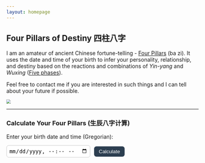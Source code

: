 ```yaml
---
layout: homepage
---
```


## Four Pillars of Destiny 四柱八字

I am an amateur of ancient Chinese fortune-telling - [Four Pillars](https://en.wikipedia.org/wiki/Four_Pillars_of_Destiny) (ba zi). It uses the date and time of your birth to infer your personality, relationship, and destiny based on the reactions and combinations of *Yin-yang* and *Wuxing* ([Five phases](https://en.wikipedia.org/wiki/Wuxing_(Chinese_philosophy))).

Feel free to contact me if you are interested in such things and I can tell about your future if possible. 

<img src="https://raw.githubusercontent.com/leeJiawen/blog-img/main/9cff50fa-1d86-4aad-a15b-1a8074671e3b.png" 
    style="display:block; margin: 0 auto; zoom:67%;" />


<hr>
<h3>Calculate Your Four Pillars (生辰八字计算)</h3>
<p>Enter your birth date and time (Gregorian):</p>

<input type="datetime-local" id="birthInput" style="padding:6px; border-radius:6px; border:1px solid #ccc;">
<button onclick="calcBazi()" style="margin-left:6px; padding:6px 12px; border:none; border-radius:6px; background:#2c3e50; color:white;">Calculate</button>

<div id="baziResult" style="margin-top:15px; font-size:1.1em;"></div>

<script>
// === Basic 八字 calculator (approximate, for hobby/demo use) ===
// Converts Gregorian year/month/day/hour into Heavenly Stem + Earthly Branch

function calcBazi() {  const input = document.getElementById("birthInput").value;
  if (!input) return alert("Please enter your birth date and time.");

  const date = new Date(input);
  const year = date.getFullYear();
  const month = date.getMonth() + 1;
  const day = date.getDate();
  const hour = date.getHours();

  const stems = ["Jia 甲","Yi 乙","Bing 丙","Ding 丁","Wu 戊","Ji 己","Geng 庚","Xin 辛","Ren 壬","Gui 癸"];
  const branches = ["Zi 子","Chou 丑","Yin 寅","Mao 卯","Chen 辰","Si 巳","Wu 午","Wei 未","Shen 申","You 酉","Xu 戌","Hai 亥"];

  // Year pillar
  const yearStemIndex = (year - 4) % 10;
  const yearBranchIndex = (year - 4) % 12;
  const yearPillar = stems[yearStemIndex] + " " + branches[yearBranchIndex];

  // Month pillar
  const monthStemIndex = (yearStemIndex * 2 + month + 1) % 10;
  const monthBranchIndex = (month + 1) % 12;
  const monthPillar = stems[monthStemIndex] + " " + branches[monthBranchIndex];

  // Day pillar
  const dayCount = Math.floor((date - new Date(year,0,0)) / (1000*60*60*24));
  const dayStemIndex = (dayCount + year * 5) % 10;
  const dayBranchIndex = (dayCount + year * 3) % 12;
  const dayPillar = stems[dayStemIndex] + " " + branches[dayBranchIndex];

  // Hour pillar
  const hourBranchIndex = Math.floor((hour + 1) / 2) % 12;
  const hourStemIndex = (dayStemIndex * 2 + hourBranchIndex) % 10;
  const hourPillar = stems[hourStemIndex] + " " + branches[hourBranchIndex];

  // Wuxing color mapping (by Heavenly Stem)
  const wuxingColors = {
    "Jia 甲": "#27ae60", // Wood
    "Yi 乙": "#27ae60", // Wood
    "Bing 丙": "#c0392b", // Fire
    "Ding 丁": "#c0392b", // Fire
    "Wu 戊": "#716121ff", // Earth
    "Ji 己": "#716121ff", // Earth
    "Geng 庚": "#dcbf00ff", // Metal
    "Xin 辛": "#dcbf00ff", // Metal
    "Ren 壬": "#2980b9", // Water
    "Gui 癸": "#2980b9"  // Water
    "Zi 子":"#2980b9",
    "Chou 丑":"#716121ff",
    "Yin 寅":"#27ae60",
    "Mao 卯":"#27ae60",
    "Chen 辰":"#716121ff",
    "Si 巳":"#c0392b",
    "Wu 午":"#c0392b",
    "Wei 未":"#716121ff",
    "Shen 申":"#dcbf00ff",
    "You 酉":"#dcbf00ff",
    "Xu 戌":"#716121ff",
    "Hai 亥":"#2980b9"
  };

  const pillars = [
    { label: "Year", value: yearPillar, color: wuxingColors[stems[yearStemIndex]] },
    { label: "Month", value: monthPillar, color: wuxingColors[stems[monthStemIndex]] },
    { label: "Day", value: dayPillar, color: wuxingColors[stems[dayStemIndex]] },
    { label: "Hour", value: hourPillar, color: wuxingColors[stems[hourStemIndex]] }
  ];

  // Render centered & colored
  const result = pillars.map(p => `
    <div style="color:${p.color}; font-weight:bold; display:flex; flex-direction:column; align-items:center;">
      <span style="font-size:0.9em; color:#555;">${p.label} Pillar</span>
      <span style="font-size:1.3em;">${p.value}</span>
    </div>
  `).join("");

  document.getElementById("baziResult").innerHTML = result;
}
</script>